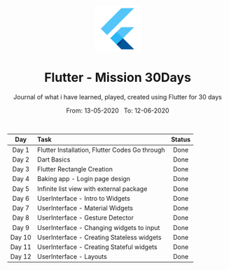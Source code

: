 <div align="center">
  <img src="./assets/flutter.png" alt="flutter" height="105">
</div>

<div align="center">
  <h1>Flutter - Mission 30Days</h1>
  <p>Journal of what i have learned, played, created using Flutter for 30 days</p>
  <p>From: 13-05-2020 &nbsp;  To: 12-06-2020</p>
  <br>
</div>


| Day  | Task | Status |
| :-------------: | :------------- | :----------: |
| Day 1  | Flutter Installation, Flutter Codes Go through  | Done |
| Day 2  | Dart Basics  | Done |
| Day 3  | Flutter Rectangle Creation |  Done |
| Day 4  | Baking app - Login page design  |  Done |
| Day 5  | Infinite list view with external package |  Done |
| Day 6  | UserInterface - Intro to Widgets | Done |
| Day 7  | UserInterface - Material Widgets | Done |
| Day 8  | UserInterface - Gesture Detector | Done |
| Day 9  | UserInterface - Changing widgets to input | Done |
| Day 10 | UserInterface - Creating Stateless widgets | Done |
| Day 11 | UserInterface - Creating  Stateful widgets | Done |
| Day 12 | UserInterface - Layouts | Done |